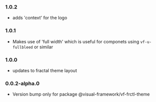 ### 1.0.2

- adds 'context' for the logo

### 1.0.1

- Makes use of 'full width' which is useful for componets using `vf-u-fullbleed` or similar

### 1.0.0

- updates to fractal theme layout

### 0.0.2-alpha.0

- Version bump only for package @visual-framework/vf-frctl-theme
